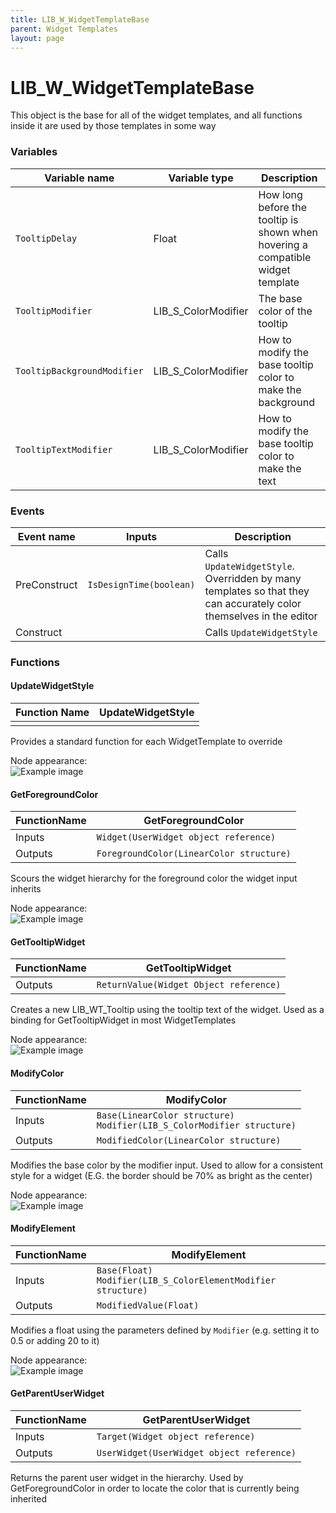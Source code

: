 ```yaml
---
title: LIB_W_WidgetTemplateBase
parent: Widget Templates
layout: page
---
```


# LIB_W_WidgetTemplateBase

This object is the base for all of the widget templates, and all functions inside it are used by those templates in some way

### Variables

| Variable name | Variable type | Description |
| --- | --- | --- |
| `TooltipDelay` | Float | How long before the tooltip is shown when hovering a compatible widget template |
| `TooltipModifier` | LIB_S_ColorModifier | The base color of the tooltip |
| `TooltipBackgroundModifier` | LIB_S_ColorModifier | How to modify the base tooltip color to make the background |
| `TooltipTextModifier` | LIB_S_ColorModifier | How to modify the base tooltip color to make the text |

### Events

| Event name | Inputs | Description |
| --- | --- | --- |
| PreConstruct | `IsDesignTime(boolean)` | Calls `UpdateWidgetStyle`. Overridden by many templates so that they can accurately color themselves in the editor |
| Construct | | Calls `UpdateWidgetStyle` |

### Functions

#### UpdateWidgetStyle

| Function Name | UpdateWidgetStyle
| --- | --- |
| | |

Provides a standard function for each WidgetTemplate to override

Node appearance:  
![Example image](/DRGLib/Media/FullDocs/Objects/LIB_W_WidgetTemplateBase/UpdateWidgetStyleImage.png)

#### GetForegroundColor

| FunctionName | GetForegroundColor |
| --- | --- |
| Inputs | `Widget(UserWidget object reference)` |
| Outputs | `ForegroundColor(LinearColor structure)` |

Scours the widget hierarchy for the foreground color the widget input inherits

Node appearance:  
![Example image](/DRGLib/Media/FullDocs/Objects/LIB_W_WidgetTemplateBase/GetForegroundColorImage.png)

#### GetTooltipWidget

| FunctionName | GetTooltipWidget |
| --- | --- |
| Outputs | `ReturnValue(Widget Object reference)` |

Creates a new LIB_WT_Tooltip using the tooltip text of the widget. Used as a binding for GetTooltipWidget in most WidgetTemplates

Node appearance:  
![Example image](/DRGLib/Media/FullDocs/Objects/LIB_W_WidgetTemplateBase/GetTooltipWidgetImage.png)

#### ModifyColor

| FunctionName | ModifyColor |
| --- | --- |
| Inputs | `Base(LinearColor structure)`</br>`Modifier(LIB_S_ColorModifier structure)` |
| Outputs | `ModifiedColor(LinearColor structure)` |

Modifies the base color by the modifier input. Used to allow for a consistent style for a widget (E.G. the border should be 70% as bright as the center)

Node appearance:  
![Example image](/DRGLib/Media/FullDocs/Objects/LIB_W_WidgetTemplateBase/ModifyColorImage.png)

#### ModifyElement

| FunctionName | ModifyElement |
| --- | --- |
| Inputs | `Base(Float)`</br>`Modifier(LIB_S_ColorElementModifier structure)` |
| Outputs | `ModifiedValue(Float)` |

Modifies a float using the parameters defined by `Modifier` (e.g. setting it to 0.5 or adding 20 to it) 

Node appearance:  
![Example image](/DRGLib/Media/FullDocs/Objects/LIB_W_WidgetTemplateBase/ModifyElementImage.png)

#### GetParentUserWidget

| FunctionName | GetParentUserWidget |
| --- | --- |
| Inputs | `Target(Widget object reference)` |
| Outputs | `UserWidget(UserWidget object reference)` |

Returns the parent user widget in the hierarchy. Used by GetForegroundColor in order to locate the color that is currently being inherited

